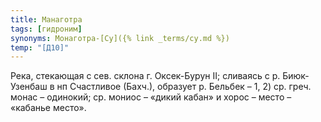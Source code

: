 ```yaml
---
title: Манаготра
tags: [гидроним]
synonyms: Монаготра-[Су]({% link _terms/су.md %})
temp: "[Д10]"
---
```


Река, стекающая с сев. склона г. Оксек-Бурун II; сливаясь с р. Биюк-Узенбаш в нп
Счастливое (Бахч.), образует р. Бельбек – 1, 2) ср. греч. монас – одинокий; ср.
мониос – «дикий кабан» и хорос – место – «кабанье место».
